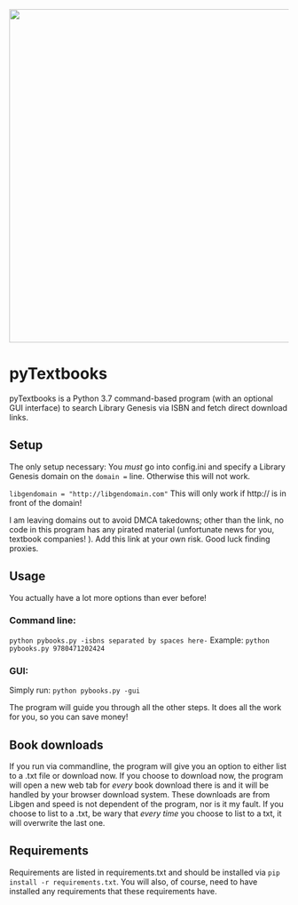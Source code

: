 <img src="https://i.imgur.com/R2OVw7E.png" width="600">

# pyTextbooks
pyTextbooks is a Python 3.7 command-based program (with an optional GUI interface) to search Library Genesis via ISBN and fetch direct download links.

## Setup
The only setup necessary: You *must* go into config.ini and specify a Library Genesis domain on the `domain =` line. Otherwise this will not work.

`libgendomain = "http://libgendomain.com"`
This will only work if http:// is in front of the domain!

I am leaving domains out to avoid DMCA takedowns; other than the link, no code in this program has any pirated material (unfortunate news for you, textbook companies! ).
Add this link at your own risk. Good luck finding proxies.

## Usage
You actually have a lot more options than ever before!

### Command line:
`python pybooks.py -isbns separated by spaces here-`
Example:
`python pybooks.py 9780471202424`

### GUI:
Simply run:
`python pybooks.py -gui`

The program will guide you through all the other steps. It does all the work for you, so you can save money!

## Book downloads
If you run via commandline, the program will give you an option to either list to a .txt file or download now.
If you choose to download now, the program will open a new web tab for *every* book download there is and it will be handled by your browser download system.
These downloads are from Libgen and speed is not dependent of the program, nor is it my fault.
If you choose to list to a .txt, be wary that *every time* you choose to list to a txt, it will overwrite the last one.


## Requirements
Requirements are listed in requirements.txt and should be installed via `pip install -r requirements.txt`. 
You will also, of course, need to have installed any requirements that these requirements have.
##
